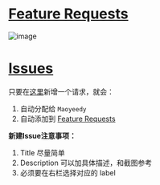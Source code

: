# [Feature Requests](https://github.com/orgs/Psyqualogy/projects/1/views/2)

![image](https://github.com/user-attachments/assets/9f800be4-0116-44ac-b6cc-eb1c00695b42)


# [Issues](https://github.com/Psyqualogy/Project-Psyqualogy/issues/)

只要在[这里](https://github.com/Psyqualogy/Project-Psyqualogy/issues/)新增一个请求，就会：

1. 自动分配给 `Maoyeedy`
2. 自动添加到 [Feature Requests](https://github.com/orgs/Psyqualogy/projects/1/views/2)

**新建Issue注意事项：**

1. Title 尽量简单
2. Description 可以加具体描述，和截图参考
3. 必须要在右栏选择对应的 label
